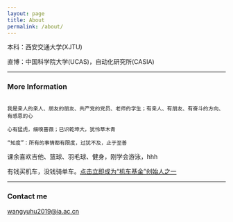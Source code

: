 ```yaml
---
layout: page
title: About
permalink: /about/
---
```


本科：西安交通大学(XJTU)

直博：中国科学院大学(UCAS)，自动化研究所(CASIA)

---

### More Information

```

我是亲人的亲人、朋友的朋友、共产党的党员、老师的学生；有亲人、有朋友、有奋斗的方向、有感恩的心

心有猛虎，细嗅蔷薇；已识乾坤大，犹怜草木青

“知度”：所有的事情都有限度，过犹不及，止于至善

```

课余喜欢吉他、篮球、羽毛球、健身，刚学会游泳，hhh

有钱买机车，没钱骑单车。[点击立即成为“机车基金”创始人之一](https://github.com/wangyuhu/wangyuhu.github.io/blob/master/images/zhifubao.JPG)

---

### Contact me

[wangyuhu2019@ia.ac.cn](mailto:wangyuhu2019@ia.ac.cn)

